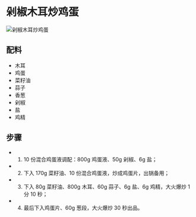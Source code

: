 # 剁椒木耳炒鸡蛋

![剁椒木耳炒鸡蛋](../images/剁椒木耳炒鸡蛋.jpg)


## 配料
- 木耳
- 鸡蛋
- 菜籽油
- 蒜子
- 香葱
- 剁椒
- 盐
- 鸡精

## 步骤
- 1. 10 份混合鸡蛋液调配：800g 鸡蛋液、50g 剁椒、6g 盐；
- 2. 下入 170g 菜籽油、10 份混合鸡蛋液，炒成鸡蛋片，出锅备用；
- 3. 下入 80g 菜籽油、800g 木耳、60g 蒜子、6g 盐、6g 鸡精，大火爆炒 1 分 10 秒；
- 4. 最后下入鸡蛋片、60g 葱段，大火爆炒 30 秒出品。
